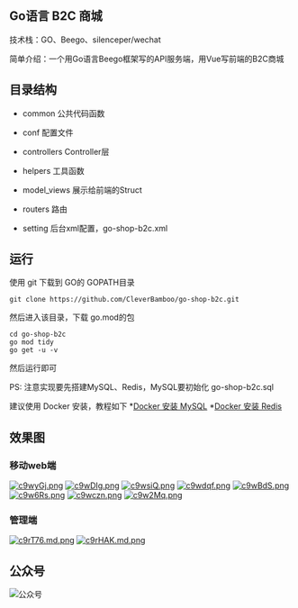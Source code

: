 ## Go语言 B2C 商城
技术栈：GO、Beego、silenceper/wechat

简单介绍：一个用Go语言Beego框架写的API服务端，用Vue写前端的B2C商城

## 目录结构
* common
  公共代码函数  
  
* conf 
  配置文件

* controllers
  Controller层
  
* helpers
  工具函数
  
* model_views
  展示给前端的Struct
  
* routers
  路由
  
* setting
  后台xml配置，go-shop-b2c.xml
 
## 运行
使用 git 下载到 GO的 GOPATH目录
```
git clone https://github.com/CleverBamboo/go-shop-b2c.git
```
然后进入该目录，下载 go.mod的包
```
cd go-shop-b2c
go mod tidy
go get -u -v
```
然后运行即可

PS: 注意实现要先搭建MySQL、Redis，MySQL要初始化 go-shop-b2c.sql

建议使用 Docker 安装，教程如下
*[Docker 安装 MySQL](https://www.runoob.com/docker/docker-install-mysql.html)
*[Docker 安装 Redis](https://www.runoob.com/docker/docker-install-redis.html)
## 效果图
### 移动web端
<a href="https://z3.ax1x.com/2021/03/29/c9wyGj.png" style="display:inline-blcok;width:300px;height:300px"><img src="https://z3.ax1x.com/2021/03/29/c9wyGj.png" alt="c9wyGj.png" border="0"></a>
<a href="https://z3.ax1x.com/2021/03/29/c9wDIg.png" style="display:inline-blcok;width:300px;height:300px"><img src="https://z3.ax1x.com/2021/03/29/c9wDIg.png" alt="c9wDIg.png" border="0"></a>
<a href="https://z3.ax1x.com/2021/03/29/c9wsiQ.png" style="display:inline-blcok;width:300px;height:300px"><img src="https://z3.ax1x.com/2021/03/29/c9wsiQ.png" alt="c9wsiQ.png" border="0"></a>
<a href="https://z3.ax1x.com/2021/03/29/c9wdqf.png" style="display:inline-blcok;width:300px;height:300px"><img src="https://z3.ax1x.com/2021/03/29/c9wdqf.png" alt="c9wdqf.png" border="0"></a>
<a href="https://z3.ax1x.com/2021/03/29/c9wBdS.png" style="display:inline-blcok;width:300px;height:300px"><img src="https://z3.ax1x.com/2021/03/29/c9wBdS.png" alt="c9wBdS.png" border="0"></a>
<a href="https://z3.ax1x.com/2021/03/29/c9w6Rs.png" style="display:inline-blcok;width:300px;height:300px"><img src="https://z3.ax1x.com/2021/03/29/c9w6Rs.png" alt="c9w6Rs.png" border="0"></a>
<a href="https://z3.ax1x.com/2021/03/29/c9wczn.png" style="display:inline-blcok;width:300px;height:300px"><img src="https://z3.ax1x.com/2021/03/29/c9wczn.png" alt="c9wczn.png" border="0"></a>
<a href="https://z3.ax1x.com/2021/03/29/c9w2Mq.png" style="display:inline-blcok;width:300px;height:300px"><img src="https://z3.ax1x.com/2021/03/29/c9w2Mq.png" alt="c9w2Mq.png" border="0"></a>

### 管理端
<a href="https://z3.ax1x.com/2021/03/29/c9rT76.md.png"><img src="https://z3.ax1x.com/2021/03/29/c9rT76.md.png" alt="c9rT76.md.png" border="0"></a>
<a href="https://z3.ax1x.com/2021/03/29/c9rHAK.md.png"><img src="https://z3.ax1x.com/2021/03/29/c9rHAK.md.png" alt="c9rHAK.md.png" border="0"></a>

## 公众号
![公众号](https://z3.ax1x.com/2021/03/29/c9sEcj.jpg)